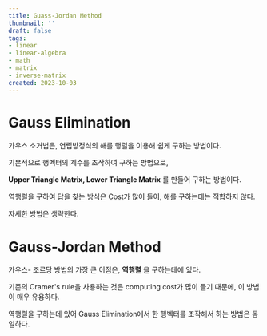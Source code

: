 ```yaml
---
title: Guass-Jordan Method
thumbnail: ''
draft: false
tags:
- linear
- linear-algebra
- math
- matrix
- inverse-matrix
created: 2023-10-03
---
```


# Gauss Elimination

가우스 소거법은, 연립방정식의 해를 행렬을 이용해 쉽게 구하는 방법이다.

기본적으로 행벡터의 계수를 조작하여 구하는 방법으로,

**Upper Triangle Matrix, Lower Triangle Matrix** 를 만들어 구하는 방법이다.

역행렬을 구하여 답을 찾는 방식은 Cost가 많이 들어, 해를 구하는데는 적합하지 않다.

자세한 방법은 생략한다.

# Gauss-Jordan Method

가우스- 조르당 방법의 가장 큰 이점은, **역행렬** 을 구하는데에 있다.

기존의 Cramer's rule을 사용하는 것은 computing cost가 많이 들기 때문에, 이 방법이 매우 유용하다.

역행렬을 구하는데 있어 Gauss Elimination에서 한 행벡터를 조작해서 하는 방법은 동일하다.
